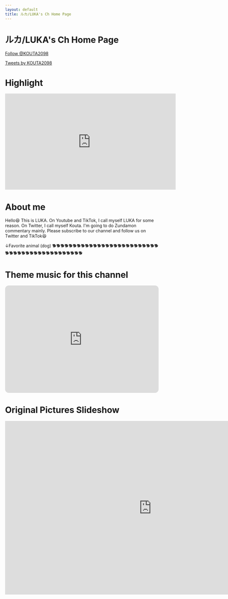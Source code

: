 ```yaml
---
layout: default
title: ルカ/LUKA's Ch Home Page
---
```


ルカ/LUKA's Ch Home Page
=========================  

<script src="https://apis.google.com/js/platform.js"></script>

<div class="g-ytsubscribe" data-channelid="UCEHB3UmEtM_TLHqFjyRcxyA" data-layout="full" data-count="default"></div>

<a href="https://twitter.com/KOUTA2098?ref_src=twsrc%5Etfw" class="twitter-follow-button" data-size="large" data-show-count="false">Follow @KOUTA2098</a><script async src="https://platform.twitter.com/widgets.js" charset="utf-8"></script>

<a class="twitter-timeline" data-height="500" data-theme="dark" href="https://twitter.com/KOUTA2098?ref_src=twsrc%5Etfw">Tweets by KOUTA2098</a> <script async src="https://platform.twitter.com/widgets.js" charset="utf-8"></script>

# Highlight
<iframe width="560" height="315" src="https://www.youtube.com/embed/CrCyMF3caeI" title="YouTube video player" frameborder="0" allow="accelerometer; autoplay; clipboard-write; encrypted-media; gyroscope; picture-in-picture; web-share" allowfullscreen></iframe>

# About me
Hello😆 This is LUKA.
On Youtube and TikTok, I call myself LUKA for some reason. On Twitter, I call myself Kouta.
I'm going to do Zundamon commentary mainly.
Please subscribe to our channel and follow us on Twitter and TikTok😆

↓Favorite animal (dog)
🐕🐕🐕🐕🐕🐕🐕🐕🐕🐕🐕🐕🐕🐕🐕🐕🐕🐕🐕🐕🐕🐕🐕🐕🐕🐕🐕🐕🐕🐕🐕🐕🐕🐕🐕🐕🐕🐕🐕🐕🐕🐕🐕🐕🐕

# Theme music for this channel

<iframe style="border-radius:12px" src="https://open.spotify.com/embed/playlist/3BaGMDJOD0bWnco0fqf4f8?utm_source=generator&theme=0" width="100%" height="352" frameBorder="0" allowfullscreen="" allow="autoplay; clipboard-write; encrypted-media; fullscreen; picture-in-picture" loading="lazy"></iframe>

# Original Pictures Slideshow

<iframe src="https://docs.google.com/presentation/d/e/2PACX-1vQebqBAQTC-eObznBHjIeTJstl65hXLU1C-AVoC2qjxRaj6f9IlpS_KCRZyxIALK9njo_3A8dE0tJ6n/embed?start=true&loop=true&delayms=1000" frameborder="0" width="960" height="569" allowfullscreen="true" mozallowfullscreen="true" webkitallowfullscreen="true"></iframe>
